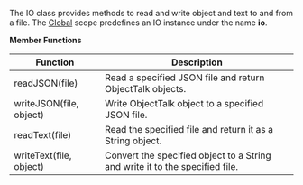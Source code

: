 The IO class provides methods to read and write object and text to and from a file.
The [Global](#global) scope predefines an IO instance under the name **io**.

**Member Functions**

| Function | Description |
| ------ | ----------- |
| readJSON(file) | Read a specified JSON file and return ObjectTalk objects. |
| writeJSON(file, object) | Write ObjectTalk object to a specified JSON file. |
| readText(file) | Read the specified file and return it as a String object. |
| writeText(file, object) | Convert the specified object to a String and write it to the specified file. |
